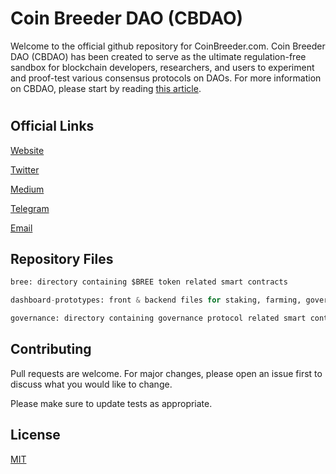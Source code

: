 # Coin Breeder DAO (CBDAO)

Welcome to the official github repository for CoinBreeder.com. Coin Breeder DAO (CBDAO) has been created to serve as the ultimate regulation-free sandbox for blockchain developers, researchers, and users to experiment and proof-test various consensus protocols on DAOs. For more information on CBDAO, please start  by reading [this article](https://medium.com/@coinbreeder/beginners-guide-to-coin-breeder-dao-cbdao-500c208822d0).
#
## Official Links


[Website](https://coinbreeder.com)

[Twitter](https://twitter.com/coinbreeder)

[Medium](https://medium.com/@coinbreeder)

[Telegram](https://t.me/coinbreederdao)

[Email](mailto:hello@coinbreeder.com)




## Repository Files

```python
bree: directory containing $BREE token related smart contracts
```

```python
dashboard-prototypes: front & backend files for staking, farming, governance dashboards.
```

```python
governance: directory containing governance protocol related smart contracts.
```


## Contributing
Pull requests are welcome. For major changes, please open an issue first to discuss what you would like to change.

Please make sure to update tests as appropriate.

## License
[MIT](https://choosealicense.com/licenses/mit/)
